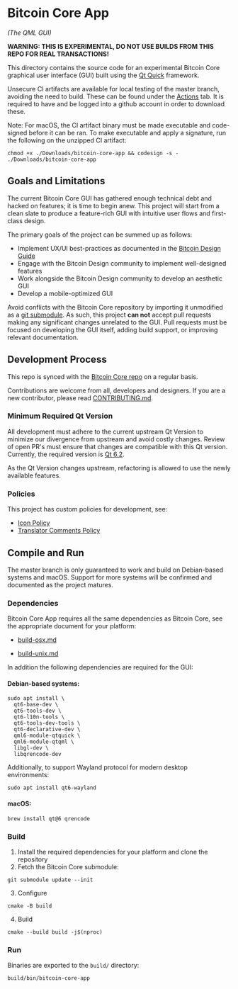 # Bitcoin Core App

*(The QML GUI)*

**WARNING: THIS IS EXPERIMENTAL, DO NOT USE BUILDS FROM THIS REPO FOR REAL TRANSACTIONS!**

This directory contains the source code for an experimental Bitcoin Core graphical user interface (GUI) built using the [Qt Quick](https://doc.qt.io/qt-6/qtquick-index.html) framework.

Unsecure CI artifacts are available for local testing of the master branch, avoiding the need to build. These can be found under the [Actions](https://github.com/bitcoin-core/gui-qml/actions?query=branch%3Aqt6) tab. It is required to have and be logged into a github account in order to download these.

Note: For macOS, the CI artifact binary must be made executable and code-signed before it can
be ran. To make executable and apply a signature, run the following on the unzipped CI artifact:

```
chmod +x ./Downloads/bitcoin-core-app && codesign -s - ./Downloads/bitcoin-core-app
```

## Goals and Limitations

The current Bitcoin Core GUI has gathered enough technical debt and hacked on features; it is time to begin anew.
This project will start from a clean slate to produce a feature-rich GUI with intuitive user flows and first-class design.

The primary goals of the project can be summed up as follows:

- Implement UX/UI best-practices as documented in the [Bitcoin Design Guide](https://bitcoin.design/guide/)
- Engage with the Bitcoin Design community to implement well-designed features
- Work alongside the Bitcoin Design community to develop an aesthetic GUI
- Develop a mobile-optimized GUI

Avoid conflicts with the Bitcoin Core repository by importing it unmodified as a [git submodule](https://git-scm.com/book/en/v2/Git-Tools-Submodules).
As such, this project **can not** accept pull requests making any significant changes unrelated to the GUI.
Pull requests must be focused on developing the GUI itself, adding build support, or improving relevant documentation.


## Development Process

This repo is synced with the [Bitcoin Core repo](https://github.com/bitcoin/bitcoin) on a regular basis.

Contributions are welcome from all, developers and designers. If you are a new contributor, please read [CONTRIBUTING.md](https://github.com/bitcoin/bitcoin/blob/master/CONTRIBUTING.md).

### Minimum Required Qt Version

All development must adhere to the current upstream Qt Version to minimize our divergence from upstream and avoid costly changes. Review of open PR's must ensure that changes are compatible with this Qt version. Currently, the required version is [Qt 6.2](https://github.com/bitcoin/bitcoin/blob/master/doc/dependencies.md#build-1).

As the Qt Version changes upstream, refactoring is allowed to use the newly available features.

### Policies

This project has custom policies for development, see:
- [Icon Policy](./doc/icon-policy.md)
- [Translator Comments Policy](./doc/translator-comments.md)

## Compile and Run

The master branch is only guaranteed to work and build on Debian-based systems and macOS.
Support for more systems will be confirmed and documented as the project matures.

### Dependencies

Bitcoin Core App requires all the same dependencies as Bitcoin Core, see the
appropriate document for your platform:

- [build-osx.md](https://github.com/bitcoin/bitcoin/blob/master/doc/build-osx.md)

- [build-unix.md](https://github.com/bitcoin/bitcoin/blob/master/doc/build-unix.md)

In addition the following dependencies are required for the GUI:

#### Debian-based systems:

```
sudo apt install \
  qt6-base-dev \
  qt6-tools-dev \
  qt6-l10n-tools \
  qt6-tools-dev-tools \
  qt6-declarative-dev \
  qml6-module-qtquick \
  qml6-module-qtqml \
  libgl-dev \
  libqrencode-dev
```

Additionally, to support Wayland protocol for modern desktop environments:

```
sudo apt install qt6-wayland
```

#### macOS:

```
brew install qt@6 qrencode
```

### Build

1. Install the required dependencies for your platform and clone the repository
2. Fetch the Bitcoin Core submodule:
```
git submodule update --init
```
3. Configure
```
cmake -B build
```
4. Build
```
cmake --build build -j$(nproc)
```

### Run

Binaries are exported to the `build/` directory:
```
build/bin/bitcoin-core-app
```



